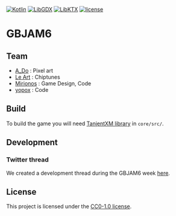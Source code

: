[![Kotlin](https://img.shields.io/badge/kotlin-1.2.60-f88909.svg)](http://kotlinlang.org/) [![LibGDX](https://img.shields.io/badge/libgdx-1.9.8-e44d3c.svg)](https://libgdx.badlogicgames.com/) [![LibKTX](https://img.shields.io/badge/libktx-1.9.8--b1-0095d5.svg)](https://github.com/libktx/ktx) [![license](https://img.shields.io/badge/license-CC0--1.0-green.svg)](https://github.com/yopox/GBJAM6/blob/master/LICENSE)

# GBJAM6

<!-- Title screen gif -->

## Team

- [A_Do](https://www.twitter.com/adorikill) : Pixel art
- [Le Art](https://www.twitter.com/LeArtRemix) : Chiptunes
- [Mirionos](https://www.twitter.com/Mirionos) : Game Design, Code
- [yopox](https://www.twitter.com/elyopox) : Code

## Build

To build the game you will need [TanjentXM library](http://www.tanjent.se/labs/tanjentxm.html) in `core/src/`.

## Development

### Twitter thread

We created a development thread during the GBJAM6 week [here](https://twitter.com/elyopox/status/1030698502471315458).

## License

This project is licensed under the [CC0-1.0 license](https://github.com/yopox/GBJAM6/blob/master/LICENSE).